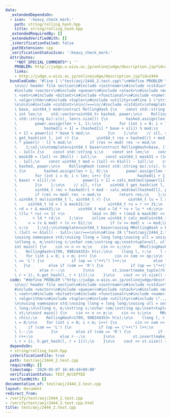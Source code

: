 ```yaml
---
data:
  _extendedDependsOn:
  - icon: ':heavy_check_mark:'
    path: string/rolling_hash.hpp
    title: string/rolling_hash.hpp
  _extendedRequiredBy: []
  _extendedVerifiedWith: []
  _isVerificationFailed: false
  _pathExtension: cpp
  _verificationStatusIcon: ':heavy_check_mark:'
  attributes:
    '*NOT_SPECIAL_COMMENTS*': ''
    PROBLEM: http://judge.u-aizu.ac.jp/onlinejudge/description.jsp?id=2444
    links:
    - http://judge.u-aizu.ac.jp/onlinejudge/description.jsp?id=2444
  bundledCode: "#line 1 \"test/aoj/2444_2.test.cpp\"\n#define PROBLEM \"http://judge.u-aizu.ac.jp/onlinejudge/description.jsp?id=2444\"\
    \n\n// header file section\n#include <iostream>\n#include <cstdio>\n#include <cfloat>\n\
    #include <vector>\n#include <queue>\n#include <stack>\n#include <map>\n#include\
    \ <set>\n#include <bitset>\n#include <functional>\n#include <numeric>\n#include\
    \ <algorithm>\n#include <tuple>\n#include <utility>\n#line 1 \"string/rolling_hash.hpp\"\
    \n\n\n\n#include <cstdint>\n\n//===\n//#include <cstdint>\ntemplate <uint64_t\
    \ base, uint64_t mod>\nstruct RollingHash {\n    const std::string s;\n    const\
    \ int len;\n    std::vector<uint64_t> hashed, power;\n\n    RollingHash (const\
    \ std::string &s):s(s), len(s.size()) {\n        hashed.assign(len + 1, 0);\n\
    \        power.assign(len + 1, 1);\n\n        for (int i = 0; i < len; i++) {\n\
    \            hashed[i + 1] = (hashed[i] * base + s[i]) % mod;\n            power[i\
    \ + 1] = power[i] * base % mod;\n        }\n    };\n\n    // s[l, r)\n    uint64_t\
    \ get_hash(int l, int r) {\n        uint64_t res = hashed[r] + mod - hashed[l]\
    \ * power[r - l] % mod;\n        if (res >= mod) res -= mod;\n        return res;\n\
    \    };\n};\n\ntemplate<uint64_t base>\nstruct RollingHash<base, (1ull << 61ull)\
    \ - 1ull> {\n    const std::string s;\n    const int len;\n    const uint64_t\
    \ mask30 = (1ull << 30ull) - 1ull;\n    const uint64_t mask31 = (1ull << 31ull)\
    \ - 1ull;\n    const uint64_t mod = (1ull << 61ull) - 1ull;\n    std::vector<uint64_t>\
    \ hashed, power;\n\n    RollingHash (const std::string &s):s(s), len(s.size())\
    \ {\n        hashed.assign(len + 1, 0);\n        power.assign(len + 1, 1);\n\n\
    \        for (int i = 0; i < len; i++) {\n            hashed[i + 1] = calc_mod(mul(hashed[i],\
    \ base) + s[i]);\n            power[i + 1] = calc_mod(mul(power[i], base));\n\
    \        }\n    };\n\n    // s[l, r)\n    uint64_t get_hash(int l, int r) {\n\
    \        uint64_t res = hashed[r] + mod - calc_mod(mul(hashed[l], power[r - l]));\n\
    \        if (res >= mod) res -= mod;\n        return res;\n    };\n\n    inline\
    \ uint64_t mul(uint64_t l, uint64_t r) {\n        uint64_t lu = l >> 31;\n   \
    \     uint64_t ld = l & mask31;\n        uint64_t ru = r >> 31;\n        uint64_t\
    \ rd = r & mask31;\n        uint64_t mid = ld * ru + lu * rd;\n\n        return\
    \ ((lu * ru) << 1) +\n            (mid >> 30) + ((mid & mask30) << 31)\n     \
    \       + ld * rd;\n    };\n\n    inline uint64_t calc_mod(uint64_t v) {\n   \
    \     v = (v & mod) + (v >> 61);\n        if (v >= mod) v -= mod;\n        return\
    \ v;\n    };\n};\n\ntemplate<uint64_t base>\nusing MRollingHash = RollingHash<base,\
    \ (1ull << 61ull) - 1ull>;\n//===\n\n\n#line 19 \"test/aoj/2444_2.test.cpp\"\n\
    \nusing namespace std;\nusing llong = long long;\nusing ull = unsigned long long;\n\
    \nllong n, m;\nstring s;\nchar com;\nstring op;\nset<tuple<ull, ull>> st;\n\n\
    int main() {\n    cin >> n >> m;\n    cin >> s;\n\n    MRollingHash<1710> rh(s);\n\
    \    RollingHash<1709, 998244353> h(s);\n\n    llong l, r;\n    l = r = 0;\n\n\
    \    for (int i = 0; i < m; i++) {\n        cin >> com >> op;\n\n        if (com\
    \ == 'L') {\n            if (op == \"++\") l++;\n            else l--;\n     \
    \   }\n        else if (com == 'R') {\n            if (op == \"++\") r++;\n  \
    \          else r--;\n        }\n\n        st.insert(make_tuple(rh.get_hash(l,\
    \ r + 1), h.get_hash(l, r + 1)));\n    }\n\n    cout << st.size() << endl;\n};\n"
  code: "#define PROBLEM \"http://judge.u-aizu.ac.jp/onlinejudge/description.jsp?id=2444\"\
    \n\n// header file section\n#include <iostream>\n#include <cstdio>\n#include <cfloat>\n\
    #include <vector>\n#include <queue>\n#include <stack>\n#include <map>\n#include\
    \ <set>\n#include <bitset>\n#include <functional>\n#include <numeric>\n#include\
    \ <algorithm>\n#include <tuple>\n#include <utility>\n#include \"../../string/rolling_hash.hpp\"\
    \n\nusing namespace std;\nusing llong = long long;\nusing ull = unsigned long\
    \ long;\n\nllong n, m;\nstring s;\nchar com;\nstring op;\nset<tuple<ull, ull>>\
    \ st;\n\nint main() {\n    cin >> n >> m;\n    cin >> s;\n\n    MRollingHash<1710>\
    \ rh(s);\n    RollingHash<1709, 998244353> h(s);\n\n    llong l, r;\n    l = r\
    \ = 0;\n\n    for (int i = 0; i < m; i++) {\n        cin >> com >> op;\n\n   \
    \     if (com == 'L') {\n            if (op == \"++\") l++;\n            else\
    \ l--;\n        }\n        else if (com == 'R') {\n            if (op == \"++\"\
    ) r++;\n            else r--;\n        }\n\n        st.insert(make_tuple(rh.get_hash(l,\
    \ r + 1), h.get_hash(l, r + 1)));\n    }\n\n    cout << st.size() << endl;\n};\n"
  dependsOn:
  - string/rolling_hash.hpp
  isVerificationFile: true
  path: test/aoj/2444_2.test.cpp
  requiredBy: []
  timestamp: '2020-05-07 16:40:44+09:00'
  verificationStatus: TEST_ACCEPTED
  verifiedWith: []
documentation_of: test/aoj/2444_2.test.cpp
layout: document
redirect_from:
- /verify/test/aoj/2444_2.test.cpp
- /verify/test/aoj/2444_2.test.cpp.html
title: test/aoj/2444_2.test.cpp
---
```


